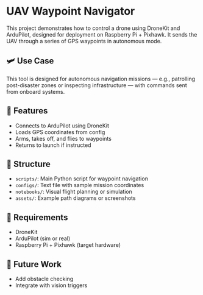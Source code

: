 # UAV Waypoint Navigator

This project demonstrates how to control a drone using DroneKit and ArduPilot, designed for deployment on Raspberry Pi + Pixhawk. It sends the UAV through a series of GPS waypoints in autonomous mode.

## 🛩️ Use Case
This tool is designed for autonomous navigation missions — e.g., patrolling post-disaster zones or inspecting infrastructure — with commands sent from onboard systems.

## 📡 Features
- Connects to ArduPilot using DroneKit
- Loads GPS coordinates from config
- Arms, takes off, and flies to waypoints
- Returns to launch if instructed

## 📁 Structure
- `scripts/`: Main Python script for waypoint navigation
- `configs/`: Text file with sample mission coordinates
- `notebooks/`: Visual flight planning or simulation
- `assets/`: Example path diagrams or screenshots

## 🔧 Requirements
- DroneKit
- ArduPilot (sim or real)
- Raspberry Pi + Pixhawk (target hardware)

## 🔮 Future Work
- Add obstacle checking
- Integrate with vision triggers
